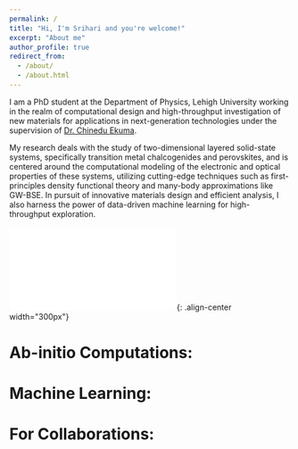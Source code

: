 ```yaml
---
permalink: /
title: "Hi, I'm Srihari and you're welcome!"
excerpt: "About me"
author_profile: true
redirect_from: 
  - /about/
  - /about.html
---
```


I am a PhD student at the Department of Physics, Lehigh University working in the realm of computational design and high-throughput investigation of new materials for applications in next-generation technologies under the supervision of [Dr. Chinedu Ekuma](https://cekumagroup.cas.lehigh.edu). 

My research deals with the study of two-dimensional layered solid-state systems, specifically transition metal chalcogenides and perovskites, and is centered around the computational modeling of the electronic and optical properties of these systems, utilizing cutting-edge techniques such as first-principles density functional theory and many-body approximations like GW-BSE. In pursuit of innovative materials design and efficient analysis, I also harness the power of data-driven machine learning for high-throughput exploration. 

![A nice poster encompassing some of my recent works](/images/POSTER_IFMD.pdf){: .align-center width="300px"}

# Ab-initio Computations:

# Machine Learning: 

# For Collaborations: 

